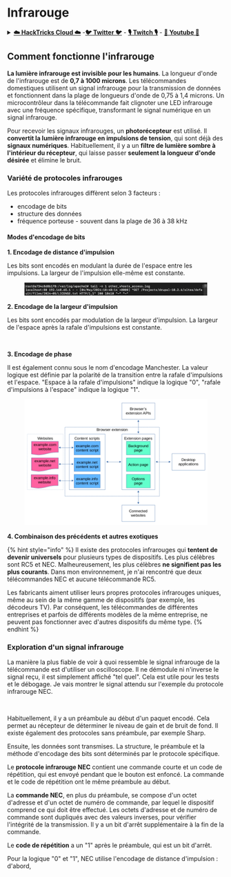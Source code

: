 # Infrarouge

<details>

<summary><a href="https://cloud.hacktricks.xyz/pentesting-cloud/pentesting-cloud-methodology"><strong>☁️ HackTricks Cloud ☁️</strong></a> -<a href="https://twitter.com/hacktricks_live"><strong>🐦 Twitter 🐦</strong></a> - <a href="https://www.twitch.tv/hacktricks_live/schedule"><strong>🎙️ Twitch 🎙️</strong></a> - <a href="https://www.youtube.com/@hacktricks_LIVE"><strong>🎥 Youtube 🎥</strong></a></summary>

* Travaillez-vous dans une **entreprise de cybersécurité** ? Voulez-vous voir votre **entreprise annoncée dans HackTricks** ? ou voulez-vous avoir accès à la **dernière version de PEASS ou télécharger HackTricks en PDF** ? Consultez les [**PLANS D'ABONNEMENT**](https://github.com/sponsors/carlospolop) !
* Découvrez [**The PEASS Family**](https://opensea.io/collection/the-peass-family), notre collection d'[**NFTs**](https://opensea.io/collection/the-peass-family) exclusifs
* Obtenez le [**swag officiel PEASS & HackTricks**](https://peass.creator-spring.com)
* **Rejoignez le** [**💬**](https://emojipedia.org/speech-balloon/) [**groupe Discord**](https://discord.gg/hRep4RUj7f) ou le [**groupe telegram**](https://t.me/peass) ou **suivez** moi sur **Twitter** [**🐦**](https://github.com/carlospolop/hacktricks/tree/7af18b62b3bdc423e11444677a6a73d4043511e9/\[https:/emojipedia.org/bird/README.md)[**@carlospolopm**](https://twitter.com/hacktricks_live).
* **Partagez vos astuces de piratage en soumettant des PR au** [**repo hacktricks**](https://github.com/carlospolop/hacktricks) **et au** [**repo hacktricks-cloud**](https://github.com/carlospolop/hacktricks-cloud).

</details>

## Comment fonctionne l'infrarouge <a href="#how-the-infrared-port-works" id="how-the-infrared-port-works"></a>

**La lumière infrarouge est invisible pour les humains**. La longueur d'onde de l'infrarouge est de **0,7 à 1000 microns**. Les télécommandes domestiques utilisent un signal infrarouge pour la transmission de données et fonctionnent dans la plage de longueurs d'onde de 0,75 à 1,4 microns. Un microcontrôleur dans la télécommande fait clignoter une LED infrarouge avec une fréquence spécifique, transformant le signal numérique en un signal infrarouge.

Pour recevoir les signaux infrarouges, un **photorécepteur** est utilisé. Il **convertit la lumière infrarouge en impulsions de tension**, qui sont déjà des **signaux numériques**. Habituellement, il y a un **filtre de lumière sombre à l'intérieur du récepteur**, qui laisse passer **seulement la longueur d'onde désirée** et élimine le bruit.

### Variété de protocoles infrarouges <a href="#variety-of-ir-protocols" id="variety-of-ir-protocols"></a>

Les protocoles infrarouges diffèrent selon 3 facteurs :

* encodage de bits
* structure des données
* fréquence porteuse - souvent dans la plage de 36 à 38 kHz

#### Modes d'encodage de bits <a href="#bit-encoding-ways" id="bit-encoding-ways"></a>

**1. Encodage de distance d'impulsion**

Les bits sont encodés en modulant la durée de l'espace entre les impulsions. La largeur de l'impulsion elle-même est constante.

<figure><img src="../../.gitbook/assets/image (16).png" alt=""><figcaption></figcaption></figure>

**2. Encodage de la largeur d'impulsion**

Les bits sont encodés par modulation de la largeur d'impulsion. La largeur de l'espace après la rafale d'impulsions est constante.

<figure><img src="../../.gitbook/assets/image (29) (1).png" alt=""><figcaption></figcaption></figure>

**3. Encodage de phase**

Il est également connu sous le nom d'encodage Manchester. La valeur logique est définie par la polarité de la transition entre la rafale d'impulsions et l'espace. "Espace à la rafale d'impulsions" indique la logique "0", "rafale d'impulsions à l'espace" indique la logique "1".

<figure><img src="../../.gitbook/assets/image (25).png" alt=""><figcaption></figcaption></figure>

**4. Combinaison des précédents et autres exotiques**

{% hint style="info" %}
Il existe des protocoles infrarouges qui **tentent de devenir universels** pour plusieurs types de dispositifs. Les plus célèbres sont RC5 et NEC. Malheureusement, les plus célèbres **ne signifient pas les plus courants**. Dans mon environnement, je n'ai rencontré que deux télécommandes NEC et aucune télécommande RC5.

Les fabricants aiment utiliser leurs propres protocoles infrarouges uniques, même au sein de la même gamme de dispositifs (par exemple, les décodeurs TV). Par conséquent, les télécommandes de différentes entreprises et parfois de différents modèles de la même entreprise, ne peuvent pas fonctionner avec d'autres dispositifs du même type.
{% endhint %}

### Exploration d'un signal infrarouge

La manière la plus fiable de voir à quoi ressemble le signal infrarouge de la télécommande est d'utiliser un oscilloscope. Il ne démodule ni n'inverse le signal reçu, il est simplement affiché "tel quel". Cela est utile pour les tests et le débogage. Je vais montrer le signal attendu sur l'exemple du protocole infrarouge NEC.

<figure><img src="../../.gitbook/assets/image (18) (2).png" alt=""><figcaption></figcaption></figure>

Habituellement, il y a un préambule au début d'un paquet encodé. Cela permet au récepteur de déterminer le niveau de gain et de bruit de fond. Il existe également des protocoles sans préambule, par exemple Sharp.

Ensuite, les données sont transmises. La structure, le préambule et la méthode d'encodage des bits sont déterminés par le protocole spécifique.

Le **protocole infrarouge NEC** contient une commande courte et un code de répétition, qui est envoyé pendant que le bouton est enfoncé. La commande et le code de répétition ont le même préambule au début.

La **commande NEC**, en plus du préambule, se compose d'un octet d'adresse et d'un octet de numéro de commande, par lequel le dispositif comprend ce qui doit être effectué. Les octets d'adresse et de numéro de commande sont dupliqués avec des valeurs inverses, pour vérifier l'intégrité de la transmission. Il y a un bit d'arrêt supplémentaire à la fin de la commande.

Le **code de répétition** a un "1" après le préambule, qui est un bit d'arrêt.

Pour la logique "0" et "1", NEC utilise l'encodage de distance d'impulsion : d'abord,
